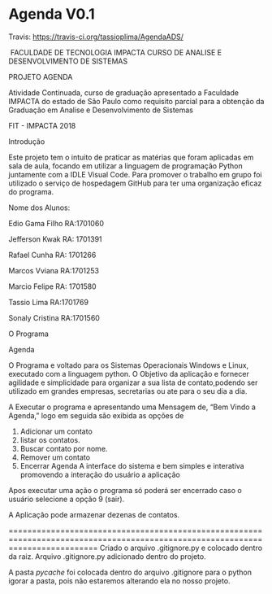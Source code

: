 Agenda V0.1
================================

Travis: https://travis-ci.org/tassioplima/AgendaADS/

﻿
FACULDADE DE TECNOLOGIA IMPACTA 
CURSO DE ANALISE E DESENVOLVIMENTO DE SISTEMAS


PROJETO AGENDA


Atividade Continuada, curso de graduação   apresentado a Faculdade IMPACTA   do estado de São Paulo como requisito parcial para a obtenção da Graduação em Analise e Desenvolvimento de Sistemas



FIT - IMPACTA
2018




Introdução 


Este projeto tem o intuito de praticar as matérias que foram aplicadas em  sala de aula, focando em utilizar a linguagem de programação Python juntamente com a IDLE Visual Code.
Para promover  o trabalho em grupo foi utilizado o serviço de hospedagem GitHub para ter uma organização eficaz do programa.


Nome dos Alunos:


Edio Gama Filho	RA:1701060


Jefferson Kwak 		RA: 1701391


Rafael Cunha 		RA: 1701266


Marcos Vviana 		RA:1701253	


Marcio Felipe 		RA: 1701580				


Tassio Lima 		RA:1701769

Sonaly Cristina         RA:1701560
														
						
O Programa 

Agenda


O Programa e voltado para  os Sistemas Operacionais Windows e Linux, executado com a linguagem python.
O Objetivo da aplicação e fornecer agilidade e simplicidade para organizar a sua lista de contato,podendo ser utilizado em grandes empresas, secretarias ou ate para o seu dia a dia.

A Executar o programa e apresentando uma Mensagem de, “Bem Vindo a Agenda,” logo em seguida são exibida as opções de 

1. Adicionar um contato
2. listar os contatos.
3. Buscar contato por nome.
4. Remover um contato
9. Encerrar Agenda
A interface do sistema e bem simples e interativa promovendo a interação do usuário a aplicação 


Apos executar uma ação o programa só poderá ser encerrado caso o usuário selecione a opção 9 (sair). 

A Aplicação pode armazenar dezenas de contatos.

===============================================================================================================================
Criado o arquivo .gitignore.py e colocado dentro da raiz.
Arquivo .gitignore.py adicionado dentro do projeto.

A pasta _pycache_ foi colocada dentro do arquivo .gitignore para o python igorar a pasta, pois não estaremos alterando ela no nosso projeto.


